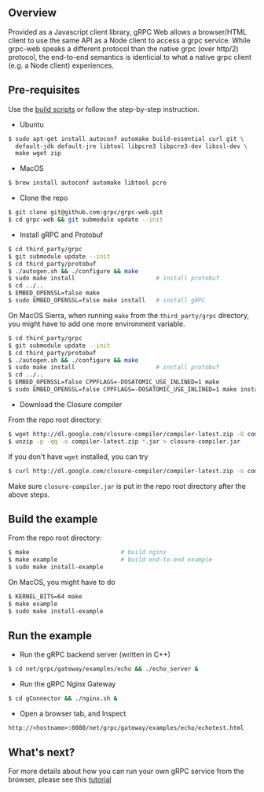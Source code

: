 ## Overview

Provided as a Javascript client library, gRPC Web allows a browser/HTML client
to use the same API as a Node client to access a grpc service. While grpc-web
speaks a different protocol than the native grpc (over http/2) protocol, the
end-to-end semantics is identicial to what a native grpc client (e.g. a Node
client) experiences.

## Pre-requisites

Use the [build scripts](https://github.com/grpc/grpc-web/blob/master/README.md)
or follow the step-by-step instruction.

* Ubuntu

```sh
$ sudo apt-get install autoconf automake build-essential curl git \
  default-jdk default-jre libtool libpcre3 libpcre3-dev libssl-dev \
  make wget zip
```

* MacOS

```sh
$ brew install autoconf automake libtool pcre
```

* Clone the repo

```sh
$ git clone git@github.com:grpc/grpc-web.git
$ cd grpc-web && git submodule update --init
```

* Install gRPC and Protobuf

```sh
$ cd third_party/grpc
$ git submodule update --init
$ cd third_party/protobuf
$ ./autogen.sh && ./configure && make
$ sudo make install                       # install protobuf
$ cd ../..
$ EMBED_OPENSSL=false make
$ sudo EMBED_OPENSSL=false make install   # install gRPC
```

On MacOS Sierra, when running `make` from the `third_party/grpc` directory,
you might have to add one more environment variable.

```sh
$ cd third_party/grpc
$ git submodule update --init
$ cd third_party/protobuf
$ ./autogen.sh && ./configure && make
$ sudo make install                       # install protobuf
$ cd ../..
$ EMBED_OPENSSL=false CPPFLAGS=-DOSATOMIC_USE_INLINED=1 make
$ sudo EMBED_OPENSSL=false CPPFLAGS=-DOSATOMIC_USE_INLINED=1 make install  # install gRPC
```

* Download the Closure compiler

From the repo root directory:

```sh
$ wget http://dl.google.com/closure-compiler/compiler-latest.zip -O compiler-latest.zip
$ unzip -p -qq -o compiler-latest.zip *.jar > closure-compiler.jar
```

If you don't have `wget` installed, you can try

```sh
$ curl http://dl.google.com/closure-compiler/compiler-latest.zip -o compiler-latest.zip
```

Make sure `closure-compiler.jar` is put in the repo root directory after the
above steps.

## Build the example

From the repo root directory:

```sh
$ make                          # build nginx
$ make example                  # build end-to-end example
$ sudo make install-example
```

On MacOS, you might have to do

```sh
$ KERNEL_BITS=64 make
$ make example
$ sudo make install-example
```

## Run the example

* Run the gRPC backend server (written in C++)

```sh
$ cd net/grpc/gateway/examples/echo && ./echo_server &
```

* Run the gRPC Nginx Gateway

```sh
$ cd gConnector && ./nginx.sh &
```

* Open a browser tab, and Inspect
```
http://<hostname>:8080/net/grpc/gateway/examples/echo/echotest.html
```


## What's next?

For more details about how you can run your own gRPC service from the browser,
please see this [tutorial](tutorial.md)
